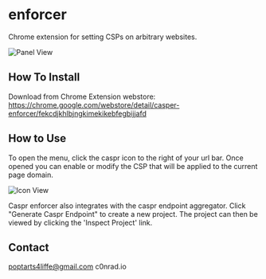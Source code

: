 enforcer
========

Chrome extension for setting CSPs on arbitrary websites.

![Panel View](https://raw.githubusercontent.com/c0nrad/enforcer/master/img/panel.png)

## How To Install

Download from Chrome Extension webstore:
https://chrome.google.com/webstore/detail/casper-enforcer/fekcdjkhlbjngkimekikebfegbijjafd

## How to Use

To open the menu, click the caspr icon to the right of your url bar. Once opened you can enable or modify the CSP that will be applied to the current page domain.

![Icon View](https://raw.githubusercontent.com/c0nrad/enforcer/master/img/iconView.png)

Caspr enforcer also integrates with the caspr endpoint aggregator. Click "Generate Caspr Endpoint" to create a new project. The project can then be viewed by clicking the 'Inspect Project' link.

## Contact

poptarts4liffe@gmail.com
c0nrad.io

